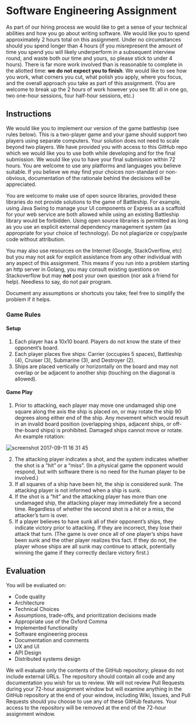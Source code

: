 # Software Engineering Assignment

As part of our hiring process we would like to get a sense of your technical abilities and how you go about writing software. We would like you to spend approximately 2 hours total on this assignment. Under no circumstances should you spend longer than 4 hours (if you misrepresent the amount of time you spend you will likely underperform in a subsequent interview round, and waste both our time and yours, so please stick to under 4 hours). There is far more work involved than is reasonable to complete in the allotted time: **we do not expect you to finish**. We would like to see how you work, what corners you cut, what polish you apply, where you focus, and the overall approach you take as part of this assignment. (You are welcome to break up the 2 hours of work however you see fit: all in one go, two one-hour sessions, four half-hour sessions, etc.)

## Instructions

We would like you to implement our version of the game battleship (see rules below). This is a two-player game and your game should support two players using separate computers. Your solution does not need to scale beyond two players. We have provided you with access to this GitHub repo which we would like you to use both while developing and for the final submission. We would like you to have your final submission within 72 hours. You are welcome to use any platforms and languages you believe suitable. If you believe we may find your choices non-standard or non-obvious, documentation of the rationale behind the decisions will be appreciated.

You are welcome to make use of open source libraries, provided these libraries do not provide solutions to the game of Battleship. For example, using Java Swing to manage your UI components or Express as a scaffold for your web service are both allowed while using an existing Battleship library would be forbidden. Using open source libraries is permitted as long as you use an explicit external dependency management system (as appropriate for your choice of technology). Do not plagiarize or copy/paste code without attribution.

You may also use resources on the Internet (Google, StackOverflow, etc) but you may not ask for explicit assistance from any other individual with any aspect of this assignment. This means if you run into a problem starting an http server in Golang, you may consult existing questions on Stackoverflow but may **not** post your own question (nor ask a friend for help). Needless to say, do not pair program.

Document any assumptions or shortcuts you take; feel free to simplify the problem if it helps.

### Game Rules

#### Setup
1. Each player has a 10x10 board. Players do not know the state of their opponent’s board.
1. Each player places five ships: Carrier (occupies 5 spaces), Battleship (4), Cruiser (3), Submarine (3), and Destroyer (2).
1. Ships are placed vertically or horizontally on the board and may not overlap or be adjacent to another ship (touching on the diagonal is allowed).

#### Game Play
1. Prior to attacking, each player may move one undamaged ship one square along the axis the ship is placed on, or may rotate the ship 90 degrees along either end of the ship. Any movement which would result in an invalid board position (overlapping ships, adjacent ships, or off-the-board ships) is prohibited. Damaged ships cannot move or rotate. An example rotation: 

![screenshot 2017-09-11 16 31 45](https://user-images.githubusercontent.com/1891931/30308660-c84841e2-973b-11e7-8099-ce2b570faf03.png)

2. The attacking player indicates a shot, and the system indicates whether the shot is a “hit” or a “miss”. (In a physical game the opponent would respond, but with software there is no need for the human player to be involved.)
3. If all squares of a ship have been hit, the ship is considered sunk. The attacking player is not informed when a ship is sunk.
4. If the shot is a “hit” and the attacking player has more than one undamaged ship, the attacking player may immediately fire a second time. Regardless of whether the second shot is a hit or a miss, the attacker’s turn is over.
5. If a player believes to have sunk all of their opponent’s ships, they indicate victory prior to attacking. If they are incorrect, they lose their attack that turn. (The game is over once all of one player’s ships have been sunk and the other player realizes this fact. If they do not, the player whose ships are all sunk may continue to attack, potentially winning the game if they correctly declare victory first.)

## Evaluation
You will be evaluated on:
* Code quality
* Architecture
* Technical Choices
* Assumptions, trade-offs, and prioritization decisions made
* Appropriate use of the Oxford Comma
* Implemented functionality
* Software engineering process
* Documentation and comments
* UX and UI
* API Design
* Distributed systems design

We will evaluate only the contents of the GitHub repository; please do not include external URLs. The repository should contain all code and any documentation you wish for us to review. We will not review Pull Requests during your 72-hour assignment window but will examine anything in the GitHub repository at the end of your window, including Wiki, Issues, and Pull Requests should you choose to use any of these GitHub features. Your access to the repository will be removed at the end of the 72-hour assignment window.
